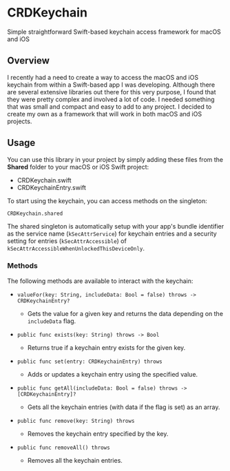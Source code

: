 # CRDKeychain
Simple straightforward Swift-based keychain access framework for macOS and iOS
## Overview
I recently had a need to create a way to access the macOS and iOS keychain from within a Swift-based app I was developing.  Although there are several extensive libraries out there for this very purpose, I found that they were pretty complex and involved a lot of code.  I needed something that was small and compact and easy to add to any project.  I decided to create my own as a framework that will work in both macOS and iOS projects.
## Usage
You can use this library in your project by simply adding these files from the **Shared** folder to your macOS or iOS Swift project:

- CRDKeychain.swift
- CRDKeychainEntry.swift

To start using the keychain, you can access methods on the singleton:

`CRDKeychain.shared`

The shared singleton is automatically setup with your app's bundle identifier as the service name (`kSecAttrService`) for keychain entries and a security setting for entries (`kSecAttrAccessible`) of `kSecAttrAccessibleWhenUnlockedThisDeviceOnly`.

### Methods
The following methods are available to interact with the keychain:

- `valueFor(key: String, includeData: Bool = false) throws -> CRDKeychainEntry?`
  * Gets the value for a given key and returns the data depending on the `includeData` flag.

- `public func exists(key: String) throws -> Bool`
  * Returns true if a keychain entry exists for the given key.

- `public func set(entry: CRDKeychainEntry) throws`
  * Adds or updates a keychain entry using the specified value.

- `public func getAll(includeData: Bool = false) throws -> [CRDKeychainEntry]?`
  * Gets all the keychain entries (with data if the flag is set) as an array.

- `public func remove(key: String) throws`
  * Removes the keychain entry specified by the key.

- `public func removeAll() throws`
  * Removes all the keychain entries.
